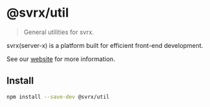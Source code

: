 # @svrx/util

> General utilities for svrx.

svrx(server-x) is a platform built for efficient front-end development.

See our [website](https://svrx.io/) for more information.

## Install

```bash
npm install --save-dev @svrx/util
```